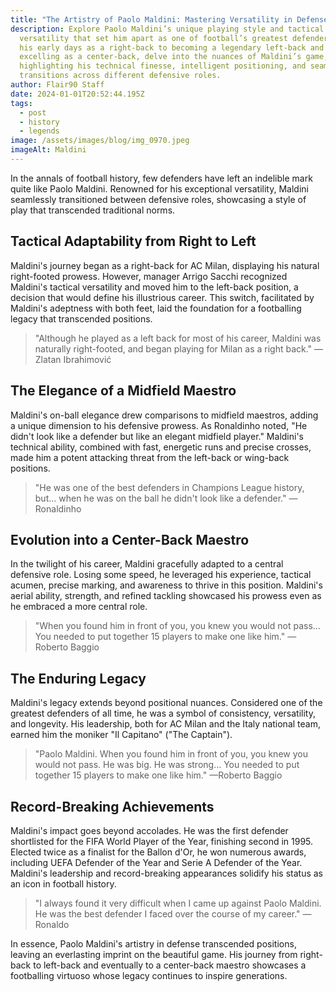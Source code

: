 ```yaml
---
title: "The Artistry of Paolo Maldini: Mastering Versatility in Defense"
description: Explore Paolo Maldini’s unique playing style and tactical
  versatility that set him apart as one of football’s greatest defenders. From
  his early days as a right-back to becoming a legendary left-back and later
  excelling as a center-back, delve into the nuances of Maldini’s game,
  highlighting his technical finesse, intelligent positioning, and seamless
  transitions across different defensive roles.
author: Flair90 Staff
date: 2024-01-01T20:52:44.195Z
tags:
  - post
  - history
  - legends
image: /assets/images/blog/img_0970.jpeg
imageAlt: Maldini
---
```

In the annals of football history, few defenders have left an indelible mark quite like Paolo Maldini. Renowned for his exceptional versatility, Maldini seamlessly transitioned between defensive roles, showcasing a style of play that transcended traditional norms.

## Tactical Adaptability from Right to Left

Maldini's journey began as a right-back for AC Milan, displaying his natural right-footed prowess. However, manager Arrigo Sacchi recognized Maldini's tactical versatility and moved him to the left-back position, a decision that would define his illustrious career. This switch, facilitated by Maldini's adeptness with both feet, laid the foundation for a footballing legacy that transcended positions.

> "Although he played as a left back for most of his career, Maldini was naturally right-footed, and began playing for Milan as a right back."
> —Zlatan Ibrahimović

## The Elegance of a Midfield Maestro

Maldini's on-ball elegance drew comparisons to midfield maestros, adding a unique dimension to his defensive prowess. As Ronaldinho noted, "He didn't look like a defender but like an elegant midfield player." Maldini's technical ability, combined with fast, energetic runs and precise crosses, made him a potent attacking threat from the left-back or wing-back positions.

> "He was one of the best defenders in Champions League history, but... when he was on the ball he didn't look like a defender."
> —Ronaldinho

## Evolution into a Center-Back Maestro

In the twilight of his career, Maldini gracefully adapted to a central defensive role. Losing some speed, he leveraged his experience, tactical acumen, precise marking, and awareness to thrive in this position. Maldini's aerial ability, strength, and refined tackling showcased his prowess even as he embraced a more central role.

> "When you found him in front of you, you knew you would not pass... You needed to put together 15 players to make one like him."
> —Roberto Baggio

## The Enduring Legacy

Maldini's legacy extends beyond positional nuances. Considered one of the greatest defenders of all time, he was a symbol of consistency, versatility, and longevity. His leadership, both for AC Milan and the Italy national team, earned him the moniker "Il Capitano" ("The Captain").

> "Paolo Maldini. When you found him in front of you, you knew you would not pass. He was big. He was strong... You needed to put together 15 players to make one like him."
> —Roberto Baggio

## Record-Breaking Achievements

Maldini's impact goes beyond accolades. He was the first defender shortlisted for the FIFA World Player of the Year, finishing second in 1995. Elected twice as a finalist for the Ballon d'Or, he won numerous awards, including UEFA Defender of the Year and Serie A Defender of the Year. Maldini's leadership and record-breaking appearances solidify his status as an icon in football history.

> "I always found it very difficult when I came up against Paolo Maldini. He was the best defender I faced over the course of my career."
> —Ronaldo

In essence, Paolo Maldini's artistry in defense transcended positions, leaving an everlasting imprint on the beautiful game. His journey from right-back to left-back and eventually to a center-back maestro showcases a footballing virtuoso whose legacy continues to inspire generations.